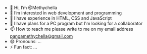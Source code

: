 - 👋 Hi, I’m @Methychella
- 👀 I’m interested in web development and programming
- 🌱 I have experience in HTML, CSS and JavaScript
- 💞️ I have plans for a PC program but I'm looking for a collaborator
- 📫 How to reach me please write to me on my email address pangamethychella@gmail.com
- 😄 Pronouns: ...
- ⚡ Fun fact: ...

<!---
Methychella/Methychella is a ✨ special ✨ repository because its `README.md` (this file) appears on your GitHub profile.
You can click the Preview link to take a look at your changes.
--->
